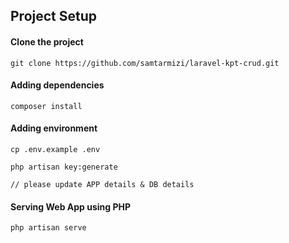 ## Project Setup

#### Clone the project

    git clone https://github.com/samtarmizi/laravel-kpt-crud.git

#### Adding dependencies

    composer install

#### Adding environment

    cp .env.example .env

    php artisan key:generate

    // please update APP details & DB details


#### Serving Web App using PHP

    php artisan serve